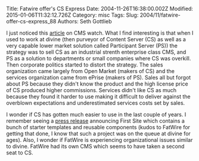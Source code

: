 Title: Fatwire offer&#39;s CS Express
Date: 2004-11-26T16:38:00.002Z
Modified: 2015-01-06T11:32:12.726Z
Category: misc
Tags: 
Slug: 2004/11/fatwire-offer-cs-express_88
Authors: Seth Gottlieb

I just noticed this [article](http://www.cmswatch.com/News/Article/?363) on CMS watch. What I find interesting is that when I used to work at divine (then purveyor of Content Server (CS) as well as a very capable lower market solution called Participant Server (PS)) the strategy was to sell CS as an industrial strenth enterprise class CMS, and PS as a solution to departments or small companies where CS was overkill. Then corporate politics started to distort the strategy. The sales organization came largely from Open Market (makers of CS) and the services organization came from ePrise (makers of PS). Sales all but forgot about PS because they didn't know the product and the high license price of CS produced higher commissions. Services didn't like CS as much because they found it harder to use making it difficult to deliver against the overblown expectations and underestimated services costs set by sales.  
  

I wonder if CS has gotten much easier to use in the last couple of years. I remember seeing a [press release](http://www.fatwire.com/news/pressrelease_10192004.html) announcing First Site which contains a bunch of starter templates and reusable components (kudos to FatWire for getting that done, I know that such a project was on the queue at divine for ages). Also, I wonder if FatWire is experiencing organizational issues similar to divine. FatWire had its own CMS which seems to have taken a second seat to CS.  
  

